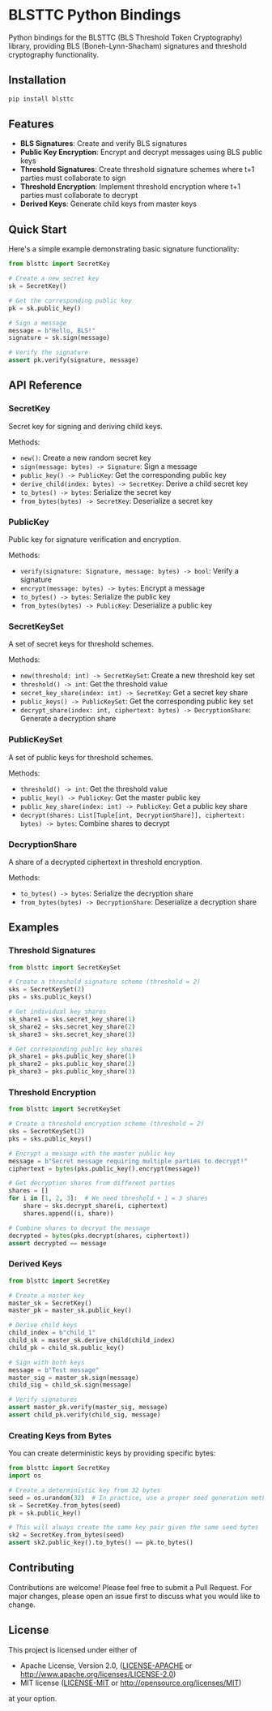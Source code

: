 # BLSTTC Python Bindings

Python bindings for the BLSTTC (BLS Threshold Token Cryptography) library, providing BLS (Boneh-Lynn-Shacham) signatures and threshold cryptography functionality.

## Installation

```bash
pip install blsttc
```

## Features

- **BLS Signatures**: Create and verify BLS signatures
- **Public Key Encryption**: Encrypt and decrypt messages using BLS public keys
- **Threshold Signatures**: Create threshold signature schemes where t+1 parties must collaborate to sign
- **Threshold Encryption**: Implement threshold encryption where t+1 parties must collaborate to decrypt
- **Derived Keys**: Generate child keys from master keys

## Quick Start

Here's a simple example demonstrating basic signature functionality:

```python
from blsttc import SecretKey

# Create a new secret key
sk = SecretKey()

# Get the corresponding public key
pk = sk.public_key()

# Sign a message
message = b"Hello, BLS!"
signature = sk.sign(message)

# Verify the signature
assert pk.verify(signature, message)
```

## API Reference

### SecretKey

Secret key for signing and deriving child keys.

Methods:
- `new()`: Create a new random secret key
- `sign(message: bytes) -> Signature`: Sign a message
- `public_key() -> PublicKey`: Get the corresponding public key
- `derive_child(index: bytes) -> SecretKey`: Derive a child secret key
- `to_bytes() -> bytes`: Serialize the secret key
- `from_bytes(bytes) -> SecretKey`: Deserialize a secret key

### PublicKey

Public key for signature verification and encryption.

Methods:
- `verify(signature: Signature, message: bytes) -> bool`: Verify a signature
- `encrypt(message: bytes) -> bytes`: Encrypt a message
- `to_bytes() -> bytes`: Serialize the public key
- `from_bytes(bytes) -> PublicKey`: Deserialize a public key

### SecretKeySet

A set of secret keys for threshold schemes.

Methods:
- `new(threshold: int) -> SecretKeySet`: Create a new threshold key set
- `threshold() -> int`: Get the threshold value
- `secret_key_share(index: int) -> SecretKey`: Get a secret key share
- `public_keys() -> PublicKeySet`: Get the corresponding public key set
- `decrypt_share(index: int, ciphertext: bytes) -> DecryptionShare`: Generate a decryption share

### PublicKeySet

A set of public keys for threshold schemes.

Methods:
- `threshold() -> int`: Get the threshold value
- `public_key() -> PublicKey`: Get the master public key
- `public_key_share(index: int) -> PublicKey`: Get a public key share
- `decrypt(shares: List[Tuple[int, DecryptionShare]], ciphertext: bytes) -> bytes`: Combine shares to decrypt

### DecryptionShare

A share of a decrypted ciphertext in threshold encryption.

Methods:
- `to_bytes() -> bytes`: Serialize the decryption share
- `from_bytes(bytes) -> DecryptionShare`: Deserialize a decryption share

## Examples

### Threshold Signatures

```python
from blsttc import SecretKeySet

# Create a threshold signature scheme (threshold = 2)
sks = SecretKeySet(2)
pks = sks.public_keys()

# Get individual key shares
sk_share1 = sks.secret_key_share(1)
sk_share2 = sks.secret_key_share(2)
sk_share3 = sks.secret_key_share(3)

# Get corresponding public key shares
pk_share1 = pks.public_key_share(1)
pk_share2 = pks.public_key_share(2)
pk_share3 = pks.public_key_share(3)
```

### Threshold Encryption

```python
from blsttc import SecretKeySet

# Create a threshold encryption scheme (threshold = 2)
sks = SecretKeySet(2)
pks = sks.public_keys()

# Encrypt a message with the master public key
message = b"Secret message requiring multiple parties to decrypt!"
ciphertext = bytes(pks.public_key().encrypt(message))

# Get decryption shares from different parties
shares = []
for i in [1, 2, 3]:  # We need threshold + 1 = 3 shares
    share = sks.decrypt_share(i, ciphertext)
    shares.append((i, share))

# Combine shares to decrypt the message
decrypted = bytes(pks.decrypt(shares, ciphertext))
assert decrypted == message
```

### Derived Keys

```python
from blsttc import SecretKey

# Create a master key
master_sk = SecretKey()
master_pk = master_sk.public_key()

# Derive child keys
child_index = b"child_1"
child_sk = master_sk.derive_child(child_index)
child_pk = child_sk.public_key()

# Sign with both keys
message = b"Test message"
master_sig = master_sk.sign(message)
child_sig = child_sk.sign(message)

# Verify signatures
assert master_pk.verify(master_sig, message)
assert child_pk.verify(child_sig, message)
```

### Creating Keys from Bytes

You can create deterministic keys by providing specific bytes:

```python
from blsttc import SecretKey
import os

# Create a deterministic key from 32 bytes
seed = os.urandom(32)  # In practice, use a proper seed generation method
sk = SecretKey.from_bytes(seed)
pk = sk.public_key()

# This will always create the same key pair given the same seed bytes
sk2 = SecretKey.from_bytes(seed)
assert sk2.public_key().to_bytes() == pk.to_bytes()
```

## Contributing

Contributions are welcome! Please feel free to submit a Pull Request. For major changes, please open an issue first to discuss what you would like to change.

## License

This project is licensed under either of

 * Apache License, Version 2.0, ([LICENSE-APACHE](LICENSE-APACHE) or
   http://www.apache.org/licenses/LICENSE-2.0)
 * MIT license ([LICENSE-MIT](LICENSE-MIT) or
   http://opensource.org/licenses/MIT)

at your option.
